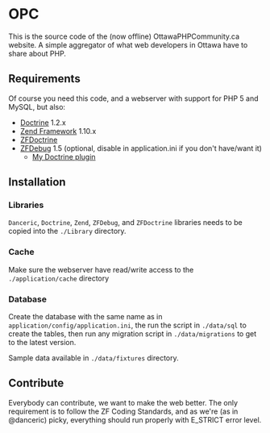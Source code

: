 # OPC

This is the source code of the (now offline) OttawaPHPCommunity.ca website. A simple aggregator of what web developers in Ottawa have to share about PHP.

## Requirements

Of course you need this code, and a webserver with support for PHP 5 and MySQL, but also:

- [Doctrine](http://www.doctrine-project.org/projects/orm) 1.2.x
- [Zend Framework](http://framework.zend.com) 1.10.x
- [ZFDoctrine](http://github.com/beberlei/zf-doctrine)
- [ZFDebug](http://code.google.com/p/zfdebug/) 1.5 (optional, disable in application.ini if you don't have/want it)
    - [My Doctrine plugin](http://github.com/danceric/zfdebugdoctrine)

## Installation

### Libraries

`Danceric`, `Doctrine`, `Zend`, `ZFDebug`, and `ZFDoctrine` libraries needs to be copied into the `./Library` directory.

### Cache

Make sure the webserver have read/write access to the `./application/cache` directory

### Database

Create the database with the same name as in `application/config/application.ini`, the run the script in `./data/sql` to create the tables, then run any migration script in `./data/migrations` to get to the latest version.

Sample data available in `./data/fixtures` directory.

## Contribute

Everybody can contribute, we want to make the web better. The only requirement is to follow the ZF Coding Standards, and as we're (as in @danceric) picky, everything should run properly with E_STRICT error level.
